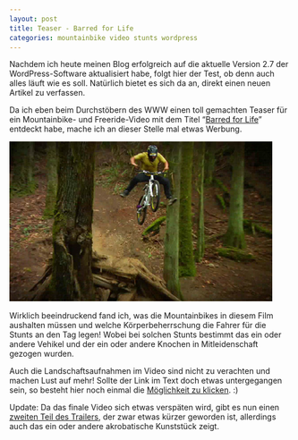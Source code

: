 ```yaml
---
layout: post
title: Teaser - Barred for Life
categories: mountainbike video stunts wordpress
---
```


Nachdem ich heute meinen Blog erfolgreich auf die aktuelle Version 2.7 der WordPress-Software aktualisiert habe, folgt hier der Test, ob denn auch alles läuft wie es soll. Natürlich bietet es sich da an, direkt einen neuen Artikel zu verfassen.

Da ich eben beim Durchstöbern des WWW einen toll gemachten Teaser für ein Mountainbike- und Freeride-Video mit dem Titel “[Barred for Life](http://vimeo.com/2349551)” entdeckt habe, mache ich an dieser Stelle mal etwas Werbung.

![Barred for Life](/images/2008-12-11/barred-for-life.jpg)

Wirklich beeindruckend fand ich, was die Mountainbikes in diesem Film aushalten müssen und welche Körperbeherrschung die Fahrer für die Stunts an den Tag legen! Wobei bei solchen Stunts bestimmt das ein oder andere Vehikel und der ein oder andere Knochen in Mitleidenschaft gezogen wurden.

Auch die Landschaftsaufnahmen im Video sind nicht zu verachten und machen Lust auf mehr! Sollte der Link im Text doch etwas untergegangen sein, so besteht hier noch einmal die [Möglichkeit zu klicken](http://vimeo.com/2349551). :)

Update: Da das finale Video sich etwas verspäten wird, gibt es nun einen [zweiten Teil des Trailers](http://vimeo.com/3682826), der zwar etwas kürzer geworden ist, allerdings auch das ein oder andere akrobatische Kunststück zeigt.

